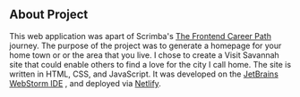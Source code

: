 ## About Project

This web application was apart of Scrimba's [The Frontend Career Path](https://scrimba.com/learn/frontend) journey. The purpose of the project was to generate a homepage for your home town or or the area that you live. I chose to create a Visit Savannah site that could enable others to find a love for the city I call home. The site is written in HTML, CSS, and JavaScript. It was developed on the [JetBrains WebStorm IDE](https://www.jetbrains.com/webstorm/) , and deployed via [Netlify](https://www.netlify.com/). 
